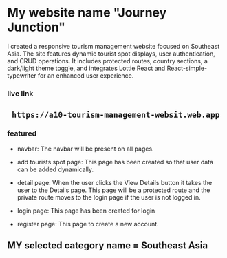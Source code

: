 # My website name  "Journey Junction"
 I created a responsive tourism management website focused on Southeast Asia. The site features dynamic tourist spot displays, user authentication, and CRUD operations. It includes protected routes, country sections, a dark/light theme toggle, and integrates Lottie React and React-simple-typewriter for an enhanced user experience.
### live link  
` https://a10-tourism-management-websit.web.app`
---
### featured
- navbar: The navbar will be present on all pages.  
- add tourists spot page: This page has been created so that user data can be added dynamically.  
- detail page: When the user clicks the View Details button it takes
the user to the  Details page. This page will be a protected route
and  the private route moves to the login page if the user is
not logged in.

- login page: This page has been created for login
- register page: This page to create a new account.
## MY selected category name = Southeast Asia

